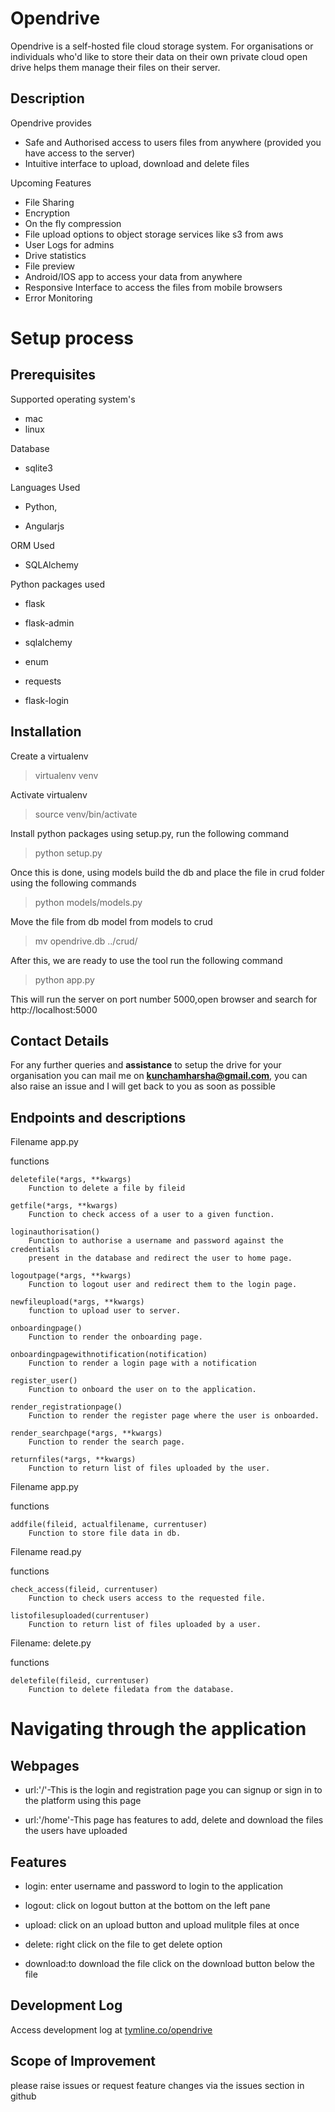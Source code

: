 # Opendrive
Opendrive is a self-hosted file cloud storage system. For organisations or individuals who'd like to store their data on their own private cloud open drive helps them manage their files on their server. 

## Description

Opendrive provides 

* Safe and Authorised access to users files from anywhere (provided you have access to the server)
* Intuitive interface to upload, download and delete files

Upcoming Features

* File Sharing 
* Encryption
* On the fly compression 
* File upload options to object storage services like s3 from aws
* User Logs for admins
* Drive statistics
* File preview 
* Android/IOS app to access your data from anywhere 
* Responsive Interface to access the files from mobile browsers
* Error Monitoring

# Setup process


## Prerequisites

Supported operating system's
* mac
* linux

Database
* sqlite3

Languages Used
* Python,

* Angularjs

ORM Used
* SQLAlchemy

Python packages used

* flask

* flask-admin

* sqlalchemy

* enum

* requests

* flask-login


## Installation 
Create a virtualenv

>virtualenv venv

Activate virtualenv

>source venv/bin/activate

Install python packages using setup.py, run the following command

>python setup.py

Once this is done, using models build the db and place the file in crud folder using the following commands

>python models/models.py

Move the file from db model from models to crud

>mv opendrive.db ../crud/

After this, we are ready to use the tool run the following command

>python app.py

This will run the server on port number 5000,open browser and search for http://localhost:5000 


## Contact Details

For any further queries and **assistance** to setup the drive for your organisation you can mail me on **kunchamharsha@gmail.com**,
you can also raise an issue and I will get back to you as soon as possible


## Endpoints and descriptions

Filename app.py

functions

    deletefile(*args, **kwargs)
        Function to delete a file by fileid

    getfile(*args, **kwargs)
        Function to check access of a user to a given function.

    loginauthorisation()
        Function to authorise a username and password against the credentials
        present in the database and redirect the user to home page.

    logoutpage(*args, **kwargs)
        Function to logout user and redirect them to the login page.

    newfileupload(*args, **kwargs)
        function to upload user to server.

    onboardingpage()
        Function to render the onboarding page.

    onboardingpagewithnotification(notification)
        Function to render a login page with a notification

    register_user()
        Function to onboard the user on to the application.

    render_registrationpage()
        Function to render the register page where the user is onboarded.

    render_searchpage(*args, **kwargs)
        Function to render the search page.

    returnfiles(*args, **kwargs)
        Function to return list of files uploaded by the user.

Filename app.py

functions

    addfile(fileid, actualfilename, currentuser)
        Function to store file data in db.


Filename read.py

functions

    check_access(fileid, currentuser)
        Function to check users access to the requested file.

    listofilesuploaded(currentuser)
        Function to return list of files uploaded by a user.

Filename: delete.py

functions

    deletefile(fileid, currentuser)
        Function to delete filedata from the database.


# Navigating through the application

## Webpages

* url:'/'-This is the login and registration page you can signup or sign in to the platform using this page

* url:'/home'-This page has features to add, delete and download the files the users have uploaded

## Features

* login: enter username and password to login to the application

* logout: click on logout button at the bottom on the left pane

* upload: click on an upload button and upload mulitple files at once

* delete: right click on the file to get delete option

* download:to download the file click on the download button below the file


## Development Log

Access development log at [tymline.co/opendrive](https://tymline.co/ramharsha/opendrive)

## Scope of Improvement

please raise issues or request feature changes via the issues section in github

